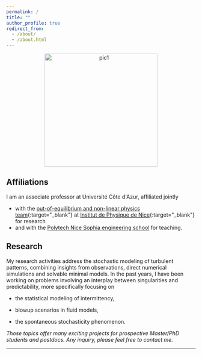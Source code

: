 ```yaml
---
permalink: /
title: ""
author_profile: true
redirect_from: 
  - /about/
  - /about.html
---
```


<center>
<img src="{{ site.baseurl }}/images/st_0.jpeg" alt="pic1" style="height: 300px" >
</center>

## Affiliations
I am  an associate professor  at  Université Côte d'Azur,  affiliated jointly  
- with the [out-of-equilibrium and non-linear physics team](https://inphyni.univ-cotedazur.eu/research/nonlinear-physics-complex-fluids-and-biophysics){:target="_blank"} at  [Institut de Physique de Nice](https://inphyni.univ-cotedazur.eu/){:target="_blank"}  for research
- and with the  [Polytech Nice Sophia engineering school](https://polytech.univ-cotedazur.fr/) for  teaching.


## Research

My research activities address the stochastic modeling of turbulent patterns, combining insights from observations, direct numerical simulations and  solvable  minimal models. In the past  years, I have been working  on problems involving  an interplay between singularities  and predictability, more specifically focusing on

- the statistical modeling of intermittency, 

- blowup scenarios in fluid models, 

- the spontaneous stochasticity phenomenon.  

*Those topics offer many exciting projects for prospective Master/PhD students and postdocs. Any inquiry, please  feel free to contact me.*


---

[//]: <> (<img src="{{ site.baseurl }}/images/logo_uca.png" alt="Université Côte d'Azur" style="height: 50px" >)
[//]: <> (<img src="{{ site.baseurl }}/images/logo-inphyni-bleu.png" alt="InPhyNi" style="height: 50px" >)
